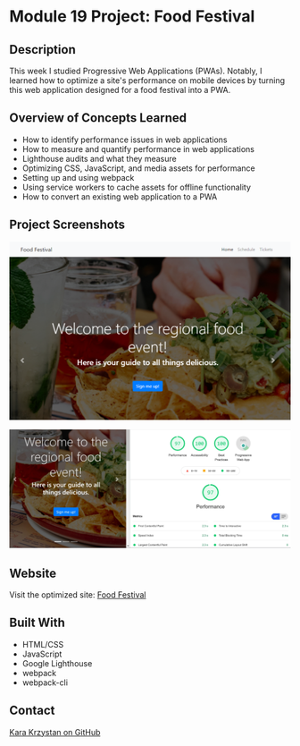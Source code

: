 # Module 19 Project: Food Festival

## Description
This week I studied Progressive Web Applications (PWAs). Notably, I learned how to optimize a site's performance on mobile devices by turning this web application designed for a food festival into a PWA.

## Overview of Concepts Learned
* How to identify performance issues in web applications  
* How to measure and quantify performance in web applications
* Lighthouse audits and what they measure 
* Optimizing CSS, JavaScript, and media assets for performance 
* Setting up and using webpack
* Using service workers to cache assets for offline functionality
* How to convert an existing web application to a PWA

## Project Screenshots

![screenshot](https://github.com/kara-krzystan/food-festival/blob/main/assets/img/screenshots/screenshot_1.png)  

![screenshot](https://github.com/kara-krzystan/food-festival/blob/main/assets/img/screenshots/screenshot_2.jpg)  

## Website
Visit the optimized site: [Food Festival](https://kara-krzystan.github.io/food-festival/index.html)

## Built With
* HTML/CSS
* JavaScript
* Google Lighthouse
* webpack
* webpack-cli

## Contact
[Kara Krzystan on GitHub](http://github.com/kara-krzystan)
